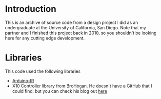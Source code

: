 # Introduction

This is an archive of source code from a design project I did as an undergraduate at the University of California, San Diego. Note that my partner and I finished this project back in 2010, so you shouldn't be looking here for any cutting edge development.

# Libraries

This code used the following libraries

* [Arduino-IR](https://github.com/z3t0/Arduino-IRremote)
* X10 Controller library from BroHogan. He doesn't have a GitHub that I could find, but you can check his blog out [here](http://brohogan.blogspot.com/)


